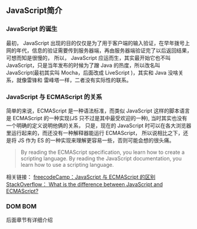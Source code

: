JavaScript简介
---------------
### JavaScript 的诞生
最初， JavaScript 出现的目的仅仅是为了用于客户端的输入验证，在早年拨号上网的年代，信息的验证需要传到服务器端，再由服务器端验证完了以后返回结果，可想而知是很慢的，
所以， JavaScript 应运而生，其实最开始它也不叫 JavaScript，只是当年发布的时候为了蹭 Java 的热度，所以改名叫 JavaScript(最初其实叫 Mocha，后面改成 LiveScript )，其实和 Java 没啥关系，就像雷锋和
雷峰塔一样，二者没有实际性的联系。

### JavaScript 与 ECMAScript 的关系
简单的来说，ECMAScript 是一种语法标准，而类似 JavaScript 这样的脚本语言是 ECMAScript 的一种实现(JS 只不过是其中最受欢迎的一种), 当时其实也没有一个明确的定义说明他俩的关系，
只是，现在的 JavaScript 时可以在各大浏览器里运行起来的，而还没有一种解释器能运行 ECMAScript， 所以说相比之下，还是将 JS 作为 ES 的一种实现来理解更容易一些，否则可能会想的很头痛。
> By reading the ECMAScript specification, you learn how to create a scripting language. By reading the JavaScript documentation, you learn how to use a scripting language.

相关链接：
[freecodeCamp：JavaScript 与 ECMAScript 的区别](https://www.freecodecamp.org/news/whats-the-difference-between-javascript-and-ecmascript-cba48c73a2b5/)    
[StackOverflow： What is the difference between JavaScript and ECMAScript?](https://stackoverflow.com/questions/912479/what-is-the-difference-between-javascript-and-ecmascript)

### DOM BOM
后面章节有详细介绍

###